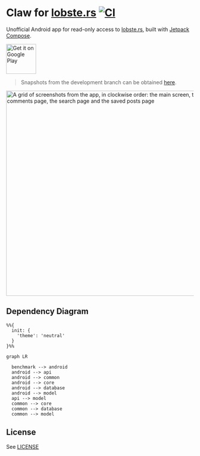 # Claw for [lobste.rs](https://lobste.rs) [![CI](https://github.com/msfjarvis/compose-lobsters/actions/workflows/ci.yml/badge.svg)](https://github.com/msfjarvis/compose-lobsters/actions/workflows/ci.yml)

Unofficial Android app for read-only access to [lobste.rs](https://lobste.rs), built with [Jetpack Compose](https://developer.android.com/jetpack/compose).

<a href="https://play.google.com/store/apps/details?id=dev.msfjarvis.claw.android">
  <img src="https://play.google.com/intl/en_us/badges/static/images/badges/en_badge_web_generic.png"
       alt="Get it on Google Play"
       height="80" />
</a>

> Snapshots from the development branch can be obtained [here](https://github.com/msfjarvis/compose-lobsters/releases/tag/nightly).

<img src="https://github.com/msfjarvis/compose-lobsters/blob/main/.github/readme_feature.webp"
     alt="A grid of screenshots from the app, in clockwise order: the main screen, the comments page, the search page and the saved posts page"
     width="550" />

## Dependency Diagram

```mermaid
%%{
  init: {
    'theme': 'neutral'
  }
}%%

graph LR

  benchmark --> android
  android --> api
  android --> common
  android --> core
  android --> database
  android --> model
  api --> model
  common --> core
  common --> database
  common --> model

```
## License

See [LICENSE](LICENSE)
